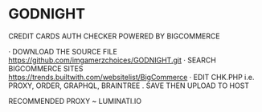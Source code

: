 # GODNIGHT
CREDIT CARDS AUTH CHECKER POWERED BY BIGCOMMERCE

· DOWNLOAD THE SOURCE FILE https://github.com/imgamerzchoices/GODNIGHT.git
· SEARCH BIGCOMMERCE SITES https://trends.builtwith.com/websitelist/BigCommerce
· EDIT CHK.PHP i.e. PROXY, ORDER, GRAPHQL, BRAINTREE
. SAVE THEN UPLOAD TO HOST

RECOMMENDED PROXY ~ LUMINATI.IO
